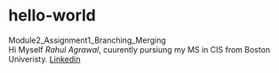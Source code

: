 # hello-world
Module2_Assignment1_Branching_Merging  
Hi Myself *Rahul Agrawal*, cuurently pursiung my MS in CIS from Boston Univeristy.
[Linkedin](https://in.linkedin.com/in/rahul-agrawal007)

